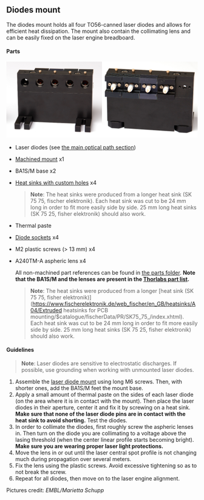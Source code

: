 ## Diodes mount

The diodes mount holds all four TO56-canned laser diodes and allows for efficient heat dissipation. The mount also contain the collimating lens and can be easily fixed on the laser engine breadboard.

#### Parts

![Mount](Holder.jpg)

- Laser diodes (see [the main optical path section](https://github.com/ries-lab/LaserEngine/tree/master/Laser_Engine))

- [Machined mount](Machined_Mount) x1

- BA1S/M base x2

- [Heat sinks with custom holes](Heat_sinks) x4

  > **Note**: The heat sinks were produced from a longer heat sink (SK 75 75, fischer elektronik). Each heat sink was cut to be 24 mm long in order to fit more easily side by side. 25 mm long heat sinks (SK 75 25, fisher elektronik) should also work.

- Thermal paste

- [Diode sockets](https://www.buerklin.com/de/Produkte/Aktive-Bauelemente/Zubeh%C3%B6r-f%C3%BCr-Halbleiter/Halbleiterfassungen/HALBL-FASSG-TF183/p/12B190) x4

- M2 plastic screws (> 13 mm) x4

- A240TM-A aspheric lens x4

  

  All non-machined part references can be found in [the parts folder](Parts). **Note that the BA1S/M and the lenses are present in the [Thorlabs part list](https://github.com/ries-lab/LaserEngine/tree/master/Laser_Engine/Parts/Thorlabs_parts_list).**
  
  > **Note**: The heat sinks were produced from a longer [heat sink (SK 75 75, fisher elektronik)](https://www.fischerelektronik.de/web_fischer/en_GB/heatsinks/A04/Extruded heatsinks for PCB mounting/$catalogue/fischerData/PR/SK75_75_/index.xhtml). Each heat sink was cut to be 24 mm long in order to fit more easily side by side. 25 mm long heat sinks (SK 75 25, fisher elektronik) should also work.
  
  

#### Guidelines

> **Note**: Laser diodes are sensitive to electrostatic discharges. If possible, use grounding when working with unmounted laser diodes.

1. Assemble the [laser diode mount](Machined_Mount) using long M6 screws. Then, with shorter ones, add the BA1S/M feet the mount base.
2. Apply a small amount of thermal paste on the sides of each laser diode (on the area where it is in contact with the mount). Then place the laser diodes in their aperture, center it and fix it by screwing on a heat sink. **Make sure that none of the laser diode pins are in contact with the heat sink to avoid shorting.** Test the diodes.
3. In order to collimate the diodes, first roughly screw the aspheric lenses in. Then turn on the diode you are collimating to a voltage above the lasing threshold (when the center linear profile starts becoming bright). **Make sure you are wearing proper laser light protections.**
4. Move the lens in or out until the laser central spot profile is not changing much during propagation over several meters. 
5. Fix the lens using the plastic screws. Avoid excessive tightening so as to not break the screw.
6. Repeat for all diodes, then move on to the laser engine alignment.



Pictures credit: *EMBL/Marietta Schupp*